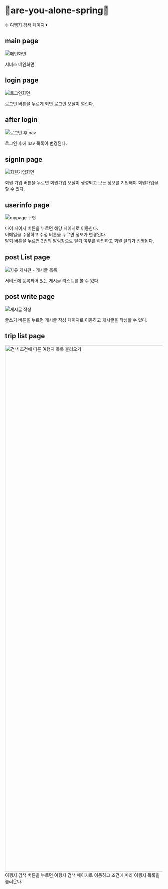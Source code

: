 # 🚢are-you-alone-spring🚗

✈ 여행지 검색 페이지✈

## main page
![메인화면](https://user-images.githubusercontent.com/91540464/235698793-a21c8c07-9330-4adf-bb3e-21e71a111d97.png)

서비스 메인화면  

## login page
![로그인화면](https://user-images.githubusercontent.com/91540464/235698787-556b3e8e-ac9f-4325-899d-028097d2a85f.png)

로그인 버튼을 누르게 되면 로그인 모달이 열린다.  

## after login
![로그인 후 nav](https://user-images.githubusercontent.com/91540464/235698806-343523fb-7a8f-40e4-806a-35543a03e32c.png)

로그인 후에 nav 목록이 변경된다.  

## signIn page
![회원가입화면](https://user-images.githubusercontent.com/91540464/235698801-b792456d-6f03-4d43-be5e-ee2f609c032f.png)

회원 가입 버튼을 누르면 회원가입 모달이 생성되고 모든 정보를 기입해야 회원가입을 할 수 있다.

## userinfo page
![mypage 구현](https://user-images.githubusercontent.com/91540464/235698802-a7aa0629-2de8-4a03-a97b-40e4d26c2bdc.png)

마이 페이지 버튼을 누르면 해당 페이지로 이동한다.  
이메일을 수정하고 수정 버튼을 누르면 정보가 변경된다.  
탈퇴 버튼을 누르면 2번의 알림창으로 탈퇴 여부를 확인하고 회원 탈퇴가 진행된다.  

## post List page
![자유 게시판 - 게시글 목록](https://user-images.githubusercontent.com/91540464/235698799-997bfbbb-e3f3-491d-a808-50e59f38ac9e.png)

서비스에 등록되어 있는 게시글 리스트를 볼 수 있다.  

## post write page
![게시글 작성](https://user-images.githubusercontent.com/91540464/235698805-ecb93c4e-d4a2-4e57-8617-80dc2a407076.png)

글쓰기 버튼을 누르면 게시글 작성 페이지로 이동하고 게시글을 작성할 수 있다.

## trip list page
<img width="1679" alt="검색 조건에 따른 여행지 목록 불러오기" src="https://user-images.githubusercontent.com/91540464/235703656-0609002e-5845-4543-8685-aabc1e213591.png">  
여행지 검색 버튼을 누르면 여행지 검색 페이지로 이동하고 조건에 따라 여행지 목록을 불러온다.

